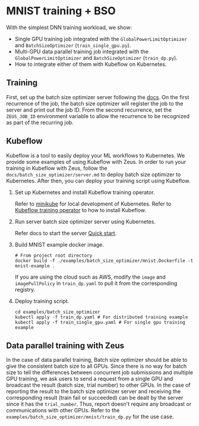 # MNIST training + BSO

With the simplest DNN training workload, we show:

- Single GPU training job integrated with the `GlobalPowerLimitOptimizer` and `BatchSizeOptimizer` (`train_single_gpu.py`).
- Multi-GPU data parallel training job integrated with the `GlobalPowerLimitOptimizer` and `BatchSizeOptimizer` (`train_dp.py`).
- How to integrate either of them with Kubeflow on Kubernetes.

## Training

First, set up the batch size optimizer server following the [docs](https://ml.energy/zeus/optimizers/batch_size_optimizer/).
On the first recurrence of the job, the batch size optimizer will register the job to the server and print out the job ID.
From the second recurrence, set the `ZEUS_JOB_ID` environment variable to allow the recurrence to be recognized as part of the recurring job.

## Kubeflow

Kubeflow is a tool to easily deploy your ML workflows to Kubernetes. We provide some examples of using Kubeflow with Zeus. In order to run your training in Kubeflow with Zeus, follow the `docs/batch_size_optimizer/server.md` to deploy batch size optimizer to Kubernetes. After then, you can deploy your training script using Kubeflow.

1. Set up Kubernetes and install Kubeflow training operator.

    Refer to [minikube](https://minikube.sigs.k8s.io/docs/start/) for local development of Kubernetes.
    Refer to [Kubeflow training operator](https://github.com/kubeflow/training-operator) to how to install Kubeflow.

2. Run server batch size optimizer server using Kubernetes.

    Refer docs to start the server [Quick start](../../docs/batch_size_optimizer/index.md).

3. Build MNIST example docker image.

    ```Shell
    # From project root directory
    docker build -f ./examples/batch_size_optimizer/mnist.Dockerfile -t mnist-example . 
    ```

    If you are using the cloud such as AWS, modify the `image` and `imagePullPolicy` in `train_dp.yaml` to pull it from the corresponding registry.

4. Deploy training script.

    ```Shell
    cd examples/batch_size_optimizer
    kubectl apply -f train_dp.yaml # For distributed training example
    kubectl apply -f train_single_gpu.yaml # For single gpu training example
    ```

## Data parallel training with Zeus

In the case of data parallel training, Batch size optimizer should be able to give the consistent batch size to all GPUs. Since there is no way for batch size to tell the differences between concurrent job submissions and multiple GPU training, we ask users to send a request from a single GPU and broadcast the result (batch size, trial number) to other GPUs. In the case of reporting the result to the batch size optimizer server and receiving the corresponding result (train fail or succeeded) can be dealt by the server since it has the `trial_number`. Thus, report doesn't require any broadcast or communications with other GPUs.
Refer to the `examples/batch_size_optimizer/mnist/train_dp.py` for the use case.
